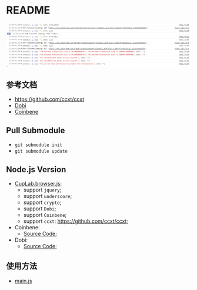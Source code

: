 # README

![./images/JavaScript_Access_To_Dobi.png](./images/JavaScript_Access_To_Dobi.png)

## 参考文档

* https://github.com/ccxt/ccxt
* [Dobi](https://api.dobitrade.com/#api_block)
* [Coinbene](https://github.com/Coinbene/API-Documents-CHN/wiki/0.0.0-Coinbene-API%E6%96%87%E6%A1%A3)

## Pull Submodule

* `git submodule init`
* `git submodule update`

## Node.js Version

* [CupLab.browser.js](js/CupLab.browser.js):
  * support `jquery`;
  * support `underscore`;
  * support `crypto`;
  * support `Dobi`;
  * support `Coinbene`;
  * support `ccxt`: https://github.com/ccxt/ccxt;
* Coinbene:
  * [Source Code](nodejs2browserify/Coinbene);
* Dobi:
  * [Source Code](nodejs2browserify/Dobi);


## 使用方法

* [main.js](js/main.js)
